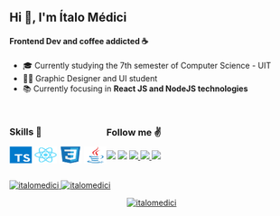 
  
<h2>Hi 🤘, I'm Ítalo Médici</h2>
<h4>Frontend Dev and coffee addicted ☕</h4>

- 🎓 Currently studying the 7th semester of Computer Science - UIT
- 👨‍💻 Graphic Designer and UI student
- 📚 Currently focusing in **React JS and NodeJS technologies**
##
<div style="display: flex">
		<div>
			<h3>Skills 👾</h3>
				<img align="center" alt="TypeScript" height="30" width="40" src="https://raw.githubusercontent.com/devicons/devicon/master/icons/typescript/typescript-original.svg">
				<img align="center" alt="ReactJS" height="30" width="40" src="https://raw.githubusercontent.com/devicons/devicon/master/icons/react/react-original.svg">
				<img align="center" alt="CSS" height="30" width="40" src="https://raw.githubusercontent.com/devicons/devicon/master/icons/css3/css3-original.svg">
				<img align="center" alt="Java" height="30" width="40" src="https://raw.githubusercontent.com/devicons/devicon/master/icons/java/java-original.svg">
		</div>
		<div>
			<h3>Follow me ✌</h3>
			<a href="https://instagram.com/italo_medici" target="_blank"><img src="https://img.shields.io/badge/-Instagram-%23E4405F?style=for-the-badge&logo=instagram&logoColor=white" target="_blank"></a>
			<a href="https://discordapp.com/users/527215613937188884" target="_blank"><img src="https://img.shields.io/badge/Discord-7289DA?style=for-the-badge&logo=discord&logoColor=white" target="_blank"></a>
			<a href="https://www.linkedin.com/in/ItaloMedici" target="_blank"><img src="https://img.shields.io/badge/-LinkedIn-%230077B5?style=for-the-badge&logo=linkedin&logoColor=white" target="_blank">
			<a href="https://www.behance.net/MediciDesigner" target="_blank"><img src="https://img.shields.io/badge/-Behance-blue?style=for-the-badge&logo=behance&logoColor=white">
			<a href="https://open.spotify.com/user/22vkszqrmymw2apqtxyf6neyy?si=8f6bd37d168f480f"><img src="https://img.shields.io/badge/Spotify-1ED760?&style=for-the-badge&logo=spotify&logoColor=white">
	</div>
</div>
       
##
       
<div>
<a href="https://github.com/ItaloMedici">
  <img height="180em" src="https://github-readme-stats.vercel.app/api/top-langs?username=italomedici&show_icons=true&theme=radical&locale=en&layout=compact" alt="italomedici" />
<img height="180em" src="https://github-readme-stats.vercel.app/api?username=italomedici&show_icons=true&theme=radical&border_radius=10&locale=en&count_private=true&include_all_commits=true" alt="italomedici" />
</div>
<p align="center"> <img src="https://komarev.com/ghpvc/?username=italomedici&label=Profile%20views&color=e6333f&style=flat" alt="italomedici" /> </p>

